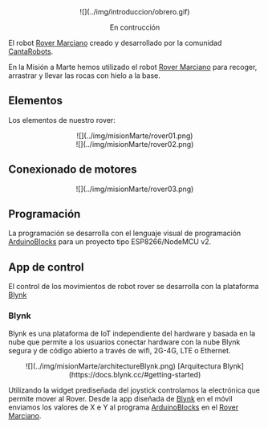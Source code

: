 <center>
![](../img/introduccion/obrero.gif)

En contrucción
</center>

El robot [Rover Marciano](http://www.cantabrobots.es/?page_id=1237) creado y desarrollado por la comunidad [CantaRobots](http://www.cantabrobots.es/).

En la Misión a Marte hemos utilizado el robot [Rover Marciano](http://www.cantabrobots.es/?page_id=1237) para recoger, arrastrar y llevar las rocas con hielo a la base.
## Elementos
Los elementos de nuestro rover:

<center>
![](../img/misionMarte/rover01.png)
</center>

<center>
![](../img/misionMarte/rover02.png)
</center>

## Conexionado de motores
<center>
![](../img/misionMarte/rover03.png)
</center>

## Programación
La programación se desarrolla con el lenguaje visual de programación [ArduinoBlocks](http://www.arduinoblocks.com) para un proyecto tipo ESP8266/NodeMCU v2.

## App de control
El control de los movimientos de robot rover se desarrolla con la plataforma [Blynk](https://blynk.uptodown.com/android)

### Blynk
Blynk es una plataforma de IoT independiente del hardware y basada en la nube que permite a los usuarios conectar hardware con la nube Blynk segura y de código abierto a través de wifi, 2G-4G, LTE o Ethernet.
<center>
![](../img/misionMarte/architectureBlynk.png)
[Arquitectura Blynk](https://docs.blynk.cc/#getting-started)
</center>

Utilizando la widget prediseñada del joystick controlamos la electrónica que permite mover al Rover. Desde la app diseñada de [Blynk](https://blynk.uptodown.com/android) en el móvil enviamos los valores de X e Y al programa [ArduinoBlocks](http://www.arduinoblocks.com) en el [Rover Marciano](http://www.cantabrobots.es/?page_id=1237).

